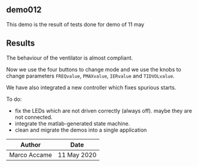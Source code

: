 

## demo012

This demo is the result of tests done for demo of 11 may





## Results



The behaviour of the ventilator is almost compliant.

Now we use the four buttons to change mode and we use the knobs to change parameters  `FREQvalue`, `PMAXvalue`, `IERvalue` and `TIDVOLvalue`.

We have also integrated a new controller which fixes spurious starts.



To do:

- fix the LEDs which are not driven correctly (always off). maybe they are not connected.
- integrate the matlab-generated state machine.
- clean and migrate the demos into a single application







| Author       | Date        |
| ------------ | ----------- |
| Marco Accame | 11 May 2020 |




